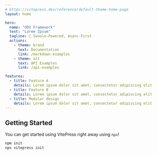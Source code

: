 ```yaml
---
# https://vitepress.dev/reference/default-theme-home-page
layout: home

hero:
  name: "ODY Framework"
  text: "Lorem Ipsum"
  tagline: 🚀 Swoole-Powered, Async-First
  actions:
    - theme: brand
      text: Documentation
      link: /markdown-examples
    - theme: alt
      text: API Examples
      link: /api-examples

features:
  - title: Feature A
    details: Lorem ipsum dolor sit amet, consectetur adipiscing elit
  - title: Feature B
    details: Lorem ipsum dolor sit amet, consectetur adipiscing elit
  - title: Modular design
    details: Lorem ipsum dolor sit amet, consectetur adipiscing elit
---
```


## Getting Started

You can get started using VitePress right away using `npx`!

```sh
npm init
npx vitepress init
```

